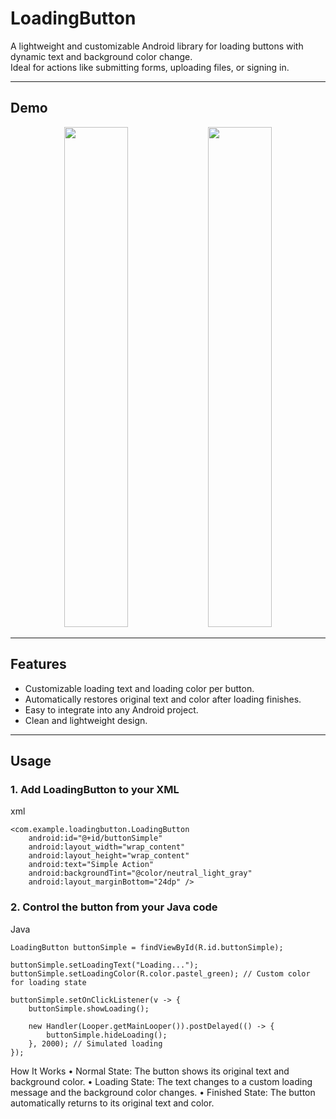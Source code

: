 # LoadingButton

A lightweight and customizable Android library for loading buttons with dynamic text and background color change.  
Ideal for actions like submitting forms, uploading files, or signing in.

---

## Demo

<p align="center">
  <img src="https://github.com/user-attachments/assets/7b483739-0afa-4771-a811-d58771b98192" width="45%" height="800" />
  <img src="https://github.com/user-attachments/assets/ea2b44a0-c13c-4a20-adca-62f57072af54" width="45%" height="800" />
</p>



---

## Features

- Customizable loading text and loading color per button.
- Automatically restores original text and color after loading finishes.
- Easy to integrate into any Android project.
- Clean and lightweight design.

---

## Usage

### 1. Add LoadingButton to your XML
xml
```
<com.example.loadingbutton.LoadingButton
    android:id="@+id/buttonSimple"
    android:layout_width="wrap_content"
    android:layout_height="wrap_content"
    android:text="Simple Action"
    android:backgroundTint="@color/neutral_light_gray"
    android:layout_marginBottom="24dp" />
```
  
### 2. Control the button from your Java code
Java
```
LoadingButton buttonSimple = findViewById(R.id.buttonSimple);

buttonSimple.setLoadingText("Loading...");
buttonSimple.setLoadingColor(R.color.pastel_green); // Custom color for loading state

buttonSimple.setOnClickListener(v -> {
    buttonSimple.showLoading();
    
    new Handler(Looper.getMainLooper()).postDelayed(() -> {
        buttonSimple.hideLoading();
    }, 2000); // Simulated loading
});
```

How It Works
	•	Normal State:
The button shows its original text and background color.
	•	Loading State:
The text changes to a custom loading message and the background color changes.
	•	Finished State:
The button automatically returns to its original text and color.
